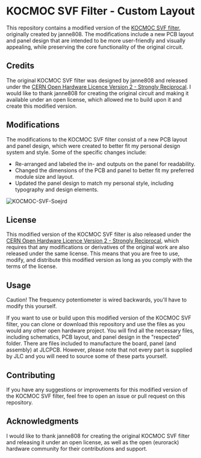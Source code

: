 # KOCMOC SVF Filter - Custom Layout

This repository contains a modified version of the [KOCMOC SVF filter](https://github.com/janne808/Kocmoc-Eurorack), originally created by janne808.
The modifications include a new PCB layout and panel design that are intended to be more user-friendly and visually appealing, while preserving the core functionality of the original circuit.

## Credits

The original KOCMOC SVF filter was designed by janne808 and released under the [CERN Open Hardware Licence Version 2 - Strongly Reciprocal](https://ohwr.org/cernohl). I would like to thank janne808 for creating the original circuit and making it available under an open license, which allowed me to build upon it and create this modified version.

## Modifications

The modifications to the KOCMOC SVF filter consist of a new PCB layout and panel design, which were created to better fit my personal design system and style. Some of the specific changes include:

- Re-arranged and labeled the in- and outputs on the panel for readability.
- Changed the dimensions of the PCB and panel to better fit my preferred module size and layout.
- Updated the panel design to match my personal style, including typography and design elements.

![KOCMOC-SVF-Soejrd](https://user-images.githubusercontent.com/34421739/227522390-2ce958e3-542a-442b-aa27-4c31685ccd3d.png)

## License

This modified version of the KOCMOC SVF filter is also released under the [CERN Open Hardware Licence Version 2 - Strongly Reciprocal](https://ohwr.org/cernohl), which requires that any modifications or derivatives of the original work are also released under the same license. This means that you are free to use, modify, and distribute this modified version as long as you comply with the terms of the license.

## Usage

Caution! The frequency potentiometer is wired backwards, you'll have to modify this yourself.

If you want to use or build upon this modified version of the KOCMOC SVF filter, you can clone or download this repository and use the files as you would any other open hardware project. You will find all the necessary files, including schematics, PCB layout, and panel design in the "respected" folder. There are files included to manufacture the board, panel (and assembly) at JLCPCB. However, please note that not every part is supplied by JLC and you will need to source some of these parts yourself.


## Contributing

If you have any suggestions or improvements for this modified version of the KOCMOC SVF filter, feel free to open an issue or pull request on this repository.

## Acknowledgments

I would like to thank janne808 for creating the original KOCMOC SVF filter and releasing it under an open license, as well as the open (eurorack) hardware community for their contributions and support.
